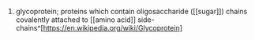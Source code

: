1. glycoprotein; proteins which contain oligosaccharide ([[sugar]]) chains covalently attached to [[amino acid]] side-chains^[https://en.wikipedia.org/wiki/Glycoprotein]